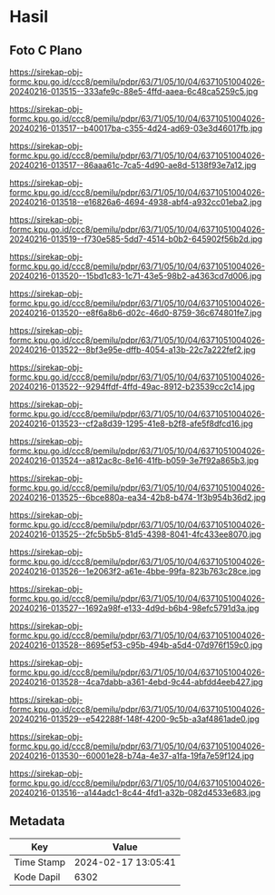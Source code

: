 # Hasil

## Foto C Plano

https://sirekap-obj-formc.kpu.go.id/ccc8/pemilu/pdpr/63/71/05/10/04/6371051004026-20240216-013515--333afe9c-88e5-4ffd-aaea-6c48ca5259c5.jpg

https://sirekap-obj-formc.kpu.go.id/ccc8/pemilu/pdpr/63/71/05/10/04/6371051004026-20240216-013517--b40017ba-c355-4d24-ad69-03e3d46017fb.jpg

https://sirekap-obj-formc.kpu.go.id/ccc8/pemilu/pdpr/63/71/05/10/04/6371051004026-20240216-013517--86aaa61c-7ca5-4d90-ae8d-5138f93e7a12.jpg

https://sirekap-obj-formc.kpu.go.id/ccc8/pemilu/pdpr/63/71/05/10/04/6371051004026-20240216-013518--e16826a6-4694-4938-abf4-a932cc01eba2.jpg

https://sirekap-obj-formc.kpu.go.id/ccc8/pemilu/pdpr/63/71/05/10/04/6371051004026-20240216-013519--f730e585-5dd7-4514-b0b2-645902f56b2d.jpg

https://sirekap-obj-formc.kpu.go.id/ccc8/pemilu/pdpr/63/71/05/10/04/6371051004026-20240216-013520--15bd1c83-1c71-43e5-98b2-a4363cd7d006.jpg

https://sirekap-obj-formc.kpu.go.id/ccc8/pemilu/pdpr/63/71/05/10/04/6371051004026-20240216-013520--e8f6a8b6-d02c-46d0-8759-36c674801fe7.jpg

https://sirekap-obj-formc.kpu.go.id/ccc8/pemilu/pdpr/63/71/05/10/04/6371051004026-20240216-013522--8bf3e95e-dffb-4054-a13b-22c7a222fef2.jpg

https://sirekap-obj-formc.kpu.go.id/ccc8/pemilu/pdpr/63/71/05/10/04/6371051004026-20240216-013522--9294ffdf-4ffd-49ac-8912-b23539cc2c14.jpg

https://sirekap-obj-formc.kpu.go.id/ccc8/pemilu/pdpr/63/71/05/10/04/6371051004026-20240216-013523--cf2a8d39-1295-41e8-b2f8-afe5f8dfcd16.jpg

https://sirekap-obj-formc.kpu.go.id/ccc8/pemilu/pdpr/63/71/05/10/04/6371051004026-20240216-013524--a812ac8c-8e16-41fb-b059-3e7f92a865b3.jpg

https://sirekap-obj-formc.kpu.go.id/ccc8/pemilu/pdpr/63/71/05/10/04/6371051004026-20240216-013525--6bce880a-ea34-42b8-b474-1f3b954b36d2.jpg

https://sirekap-obj-formc.kpu.go.id/ccc8/pemilu/pdpr/63/71/05/10/04/6371051004026-20240216-013525--2fc5b5b5-81d5-4398-8041-4fc433ee8070.jpg

https://sirekap-obj-formc.kpu.go.id/ccc8/pemilu/pdpr/63/71/05/10/04/6371051004026-20240216-013526--1e2063f2-a61e-4bbe-99fa-823b763c28ce.jpg

https://sirekap-obj-formc.kpu.go.id/ccc8/pemilu/pdpr/63/71/05/10/04/6371051004026-20240216-013527--1692a98f-e133-4d9d-b6b4-98efc5791d3a.jpg

https://sirekap-obj-formc.kpu.go.id/ccc8/pemilu/pdpr/63/71/05/10/04/6371051004026-20240216-013528--8695ef53-c95b-494b-a5d4-07d976f159c0.jpg

https://sirekap-obj-formc.kpu.go.id/ccc8/pemilu/pdpr/63/71/05/10/04/6371051004026-20240216-013528--4ca7dabb-a361-4ebd-9c44-abfdd4eeb427.jpg

https://sirekap-obj-formc.kpu.go.id/ccc8/pemilu/pdpr/63/71/05/10/04/6371051004026-20240216-013529--e542288f-148f-4200-9c5b-a3af4861ade0.jpg

https://sirekap-obj-formc.kpu.go.id/ccc8/pemilu/pdpr/63/71/05/10/04/6371051004026-20240216-013530--60001e28-b74a-4e37-a1fa-19fa7e59f124.jpg

https://sirekap-obj-formc.kpu.go.id/ccc8/pemilu/pdpr/63/71/05/10/04/6371051004026-20240216-013516--a144adc1-8c44-4fd1-a32b-082d4533e683.jpg


## Metadata

| Key        | Value               |
| ---------- | ------------------- |
| Time Stamp | 2024-02-17 13:05:41 |
| Kode Dapil | 6302                |



